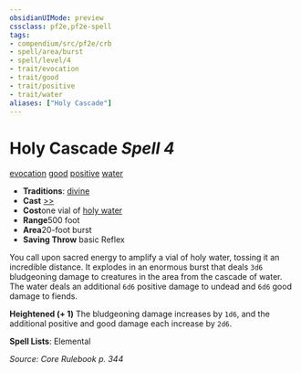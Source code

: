 ```yaml
---
obsidianUIMode: preview
cssclass: pf2e,pf2e-spell
tags:
- compendium/src/pf2e/crb
- spell/area/burst
- spell/level/4
- trait/evocation
- trait/good
- trait/positive
- trait/water
aliases: ["Holy Cascade"]
---
```

# Holy Cascade *Spell 4*   
[evocation](../../rules/traits/evocation.md)  [good](../../rules/traits/good.md)  [positive](../../rules/traits/positive.md)  [water](../../rules/traits/water.md)  

- **Traditions**: [divine](../../rules/traits/divine.md)
- **Cast** [>>](../../rules/core-rulebook/chapter-9-playing-the-game.md#Actions "Two-Action") 
- **Cost**one vial of [holy water](../equipment/items/holy-water.md)
- **Range**500 foot
- **Area**20-foot burst
- **Saving Throw**  basic Reflex

You call upon sacred energy to amplify a vial of holy water, tossing it an incredible distance. It explodes in an enormous burst that deals `3d6` bludgeoning damage to creatures in the area from the cascade of water. The water deals an additional `6d6` positive damage to undead and `6d6` good damage to fiends.

**Heightened (+ 1)** The bludgeoning damage increases by `1d6`, and the additional positive and good damage each increase by `2d6`.

**Spell Lists**: Elemental

*Source: Core Rulebook p. 344*